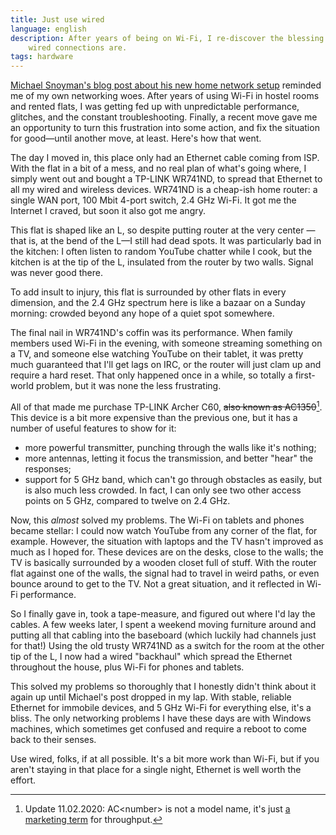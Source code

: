 ```yaml
---
title: Just use wired
language: english
description: After years of being on Wi-Fi, I re-discover the blessing that
    wired connections are.
tags: hardware
---
```


[Michael Snoyman's blog post about his new home network setup][snoyberg-post]
reminded me of my own networking woes. After years of using Wi-Fi in hostel
rooms and rented flats, I was getting fed up with unpredictable performance,
glitches, and the constant troubleshooting. Finally, a recent move gave me an
opportunity to turn this frustration into some action, and fix the situation for
good—until another move, at least. Here's how that went.

The day I moved in, this place only had an Ethernet cable coming from ISP. With
the flat in a bit of a mess, and no real plan of what's going where, I simply
went out and bought a TP-LINK WR741ND, to spread that Ethernet to all my wired
and wireless devices. WR741ND is a cheap-ish home router: a single WAN port,
100 Mbit 4-port switch, 2.4 GHz Wi-Fi. It got me the Internet I craved, but soon
it also got me angry.

This flat is shaped like an L, so despite putting router at the very center
—that is, at the bend of the L—I still had dead spots. It was particularly bad
in the kitchen: I often listen to random YouTube chatter while I cook, but the
kitchen is at the tip of the L, insulated from the router by two walls. Signal
was never good there.

To add insult to injury, this flat is surrounded by other flats in every
dimension, and the 2.4 GHz spectrum here is like a bazaar on a Sunday morning:
crowded beyond any hope of a quiet spot somewhere.

The final nail in WR741ND's coffin was its performance. When family members used
Wi-Fi in the evening, with someone streaming something on a TV, and someone else
watching YouTube on their tablet, it was pretty much guaranteed that I'll get
lags on IRC, or the router will just clam up and require a hard reset. That only
happened once in a while, so totally a first-world problem, but it was none the
less frustrating.

All of that made me purchase TP-LINK Archer C60, ~~also known as AC1350~~[^1].
This device is a bit more expensive than the previous one, but it has a number
of useful features to show for it:

* more powerful transmitter, punching through the walls like it's nothing;
* more antennas, letting it focus the transmission, and better "hear" the
    responses;
* support for 5 GHz band, which can't go through obstacles as easily, but is
    also much less crowded. In fact, I can only see two other access points on
    5 GHz, compared to twelve on 2.4 GHz.

Now, this *almost* solved my problems. The Wi-Fi on tablets and phones became
stellar: I could now watch YouTube from any corner of the flat, for example.
However, the situation with laptops and the TV hasn't improved as much as
I hoped for. These devices are on the desks, close to the walls; the TV is
basically surrounded by a wooden closet full of stuff. With the router flat
against one of the walls, the signal had to travel in weird paths, or even
bounce around to get to the TV. Not a great situation, and it reflected in Wi-Fi
performance.

So I finally gave in, took a tape-measure, and figured out where I'd lay the
cables. A few weeks later, I spent a weekend moving furniture around and putting
all that cabling into the baseboard (which luckily had channels just for that!)
Using the old trusty WR741ND as a switch for the room at the other tip of the L,
I now had a wired "backhaul" which spread the Ethernet throughout the house,
plus Wi-Fi for phones and tablets.

This solved my problems so thoroughly that I honestly didn't think about it
again up until Michael's post dropped in my lap. With stable, reliable Ethernet
for immobile devices, and 5 GHz Wi-Fi for everything else, it's a bliss. The
only networking problems I have these days are with Windows machines, which
sometimes get confused and require a reboot to come back to their senses.

Use wired, folks, if at all possible. It's a bit more work than Wi-Fi, but if
you aren't staying in that place for a single night, Ethernet is well worth the
effort.

[^1]: Update 11.02.2020: AC\<number> is not a model name, it's just [a
  marketing
  term](https://en.wikipedia.org/wiki/IEEE_802.11ac#Advertised_Speeds) for
  throughput.

[snoyberg-post]: https://www.snoyman.com/blog/2019/06/my-new-home-network-setup
    "My new home network setup — snoyman.com"
